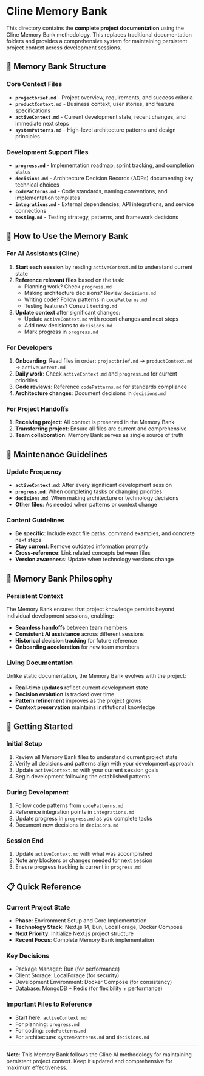 # Cline Memory Bank

This directory contains the **complete project documentation** using the Cline Memory Bank methodology. This replaces traditional documentation folders and provides a comprehensive system for maintaining persistent project context across development sessions.

## 📁 Memory Bank Structure

### Core Context Files

- **`projectbrief.md`** - Project overview, requirements, and success criteria
- **`productContext.md`** - Business context, user stories, and feature specifications
- **`activeContext.md`** - Current development state, recent changes, and immediate next steps
- **`systemPatterns.md`** - High-level architecture patterns and design principles

### Development Support Files

- **`progress.md`** - Implementation roadmap, sprint tracking, and completion status
- **`decisions.md`** - Architecture Decision Records (ADRs) documenting key technical choices
- **`codePatterns.md`** - Code standards, naming conventions, and implementation templates
- **`integrations.md`** - External dependencies, API integrations, and service connections
- **`testing.md`** - Testing strategy, patterns, and framework decisions

## 🎯 How to Use the Memory Bank

### For AI Assistants (Cline)

1. **Start each session** by reading `activeContext.md` to understand current state
2. **Reference relevant files** based on the task:
   - Planning work? Check `progress.md`
   - Making architecture decisions? Review `decisions.md`
   - Writing code? Follow patterns in `codePatterns.md`
   - Testing features? Consult `testing.md`
3. **Update context** after significant changes:
   - Update `activeContext.md` with recent changes and next steps
   - Add new decisions to `decisions.md`
   - Mark progress in `progress.md`

### For Developers

1. **Onboarding**: Read files in order: `projectbrief.md` → `productContext.md` → `activeContext.md`
2. **Daily work**: Check `activeContext.md` and `progress.md` for current priorities
3. **Code reviews**: Reference `codePatterns.md` for standards compliance
4. **Architecture changes**: Document decisions in `decisions.md`

### For Project Handoffs

1. **Receiving project**: All context is preserved in the Memory Bank
2. **Transferring project**: Ensure all files are current and comprehensive
3. **Team collaboration**: Memory Bank serves as single source of truth

## 🔄 Maintenance Guidelines

### Update Frequency

- **`activeContext.md`**: After every significant development session
- **`progress.md`**: When completing tasks or changing priorities
- **`decisions.md`**: When making architecture or technology decisions
- **Other files**: As needed when patterns or context change

### Content Guidelines

- **Be specific**: Include exact file paths, command examples, and concrete next steps
- **Stay current**: Remove outdated information promptly
- **Cross-reference**: Link related concepts between files
- **Version awareness**: Update when technology versions change

## 🧠 Memory Bank Philosophy

### Persistent Context

The Memory Bank ensures that project knowledge persists beyond individual development sessions, enabling:

- **Seamless handoffs** between team members
- **Consistent AI assistance** across different sessions
- **Historical decision tracking** for future reference
- **Onboarding acceleration** for new team members

### Living Documentation

Unlike static documentation, the Memory Bank evolves with the project:

- **Real-time updates** reflect current development state
- **Decision evolution** is tracked over time
- **Pattern refinement** improves as the project grows
- **Context preservation** maintains institutional knowledge

## 🚀 Getting Started

### Initial Setup

1. Review all Memory Bank files to understand current project state
2. Verify all decisions and patterns align with your development approach
3. Update `activeContext.md` with your current session goals
4. Begin development following the established patterns

### During Development

1. Follow code patterns from `codePatterns.md`
2. Reference integration points in `integrations.md`
3. Update progress in `progress.md` as you complete tasks
4. Document new decisions in `decisions.md`

### Session End

1. Update `activeContext.md` with what was accomplished
2. Note any blockers or changes needed for next session
3. Ensure progress tracking is current in `progress.md`

## 📋 Quick Reference

### Current Project State

- **Phase**: Environment Setup and Core Implementation
- **Technology Stack**: Next.js 14, Bun, LocalForage, Docker Compose
- **Next Priority**: Initialize Next.js project structure
- **Recent Focus**: Complete Memory Bank implementation

### Key Decisions

- Package Manager: Bun (for performance)
- Client Storage: LocalForage (for security)
- Development Environment: Docker Compose (for consistency)
- Database: MongoDB + Redis (for flexibility + performance)

### Important Files to Reference

- Start here: `activeContext.md`
- For planning: `progress.md`
- For coding: `codePatterns.md`
- For architecture: `systemPatterns.md` and `decisions.md`

---

**Note**: This Memory Bank follows the Cline AI methodology for maintaining persistent project context. Keep it updated and comprehensive for maximum effectiveness.
